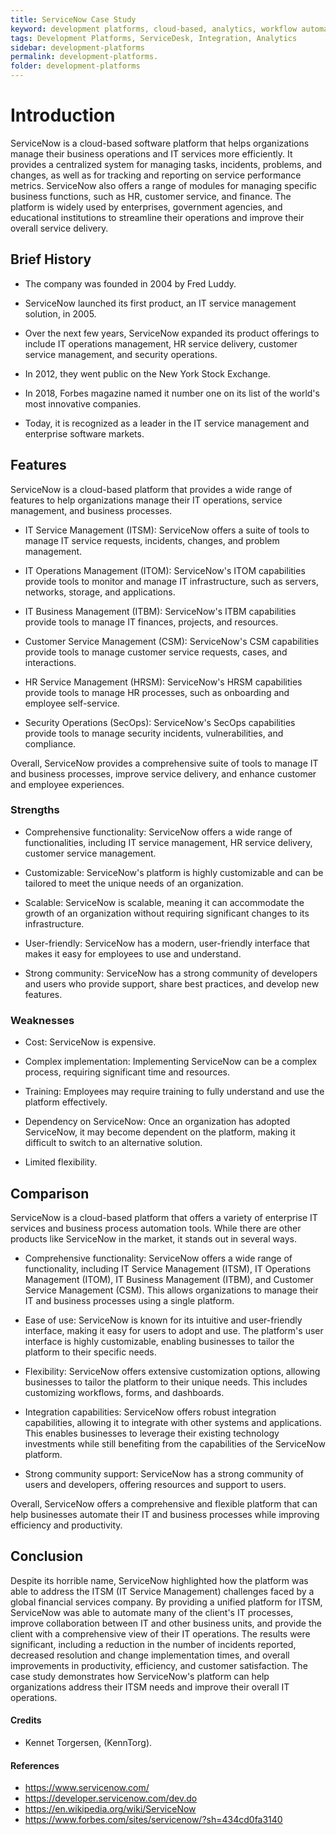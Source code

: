```yaml
---
title: ServiceNow Case Study
keyword: development platforms, cloud-based, analytics, workflow automation, integrations, mobile-application, security
tags: Development Platforms, ServiceDesk, Integration, Analytics
sidebar: development-platforms
permalink: development-platforms.
folder: development-platforms
---
```


# Introduction

ServiceNow is a cloud-based software platform that helps organizations manage their business operations and IT services more efficiently. It provides a centralized system for managing tasks, incidents, problems, and changes, as well as for tracking and reporting on service performance metrics. ServiceNow also offers a range of modules for managing specific business functions, such as HR, customer service, and finance. The platform is widely used by enterprises, government agencies, and educational institutions to streamline their operations and improve their overall service delivery. 



## Brief History

- The company was founded in 2004 by Fred Luddy. 

- ServiceNow launched its first product, an IT service management solution, in 2005. 

- Over the next few years, ServiceNow expanded its product offerings to include IT operations management, HR service delivery, customer service management, and security operations. 

- In 2012, they went public on the New York Stock Exchange. 

- In 2018, Forbes magazine named it number one on its list of the world's most innovative companies. 

- Today, it is recognized as a leader in the IT service management and enterprise software markets. 



## Features

ServiceNow is a cloud-based platform that provides a wide range of features to help organizations manage their IT operations, service management, and business processes. 

- IT Service Management (ITSM): ServiceNow offers a suite of tools to manage IT service requests, incidents, changes, and problem management.  

- IT Operations Management (ITOM): ServiceNow's ITOM capabilities provide tools to monitor and manage IT infrastructure, such as servers, networks, storage, and applications.  

- IT Business Management (ITBM): ServiceNow's ITBM capabilities provide tools to manage IT finances, projects, and resources.  

- Customer Service Management (CSM): ServiceNow's CSM capabilities provide tools to manage customer service requests, cases, and interactions.  

- HR Service Management (HRSM): ServiceNow's HRSM capabilities provide tools to manage HR processes, such as onboarding and employee self-service.  

- Security Operations (SecOps): ServiceNow's SecOps capabilities provide tools to manage security incidents, vulnerabilities, and compliance.  

Overall, ServiceNow provides a comprehensive suite of tools to manage IT and business processes, improve service delivery, and enhance customer and employee experiences. 



### Strengths

- Comprehensive functionality: ServiceNow offers a wide range of functionalities, including IT service management, HR service delivery, customer service management. 

- Customizable: ServiceNow's platform is highly customizable and can be tailored to meet the unique needs of an organization. 

- Scalable: ServiceNow is scalable, meaning it can accommodate the growth of an organization without requiring significant changes to its infrastructure. 

- User-friendly: ServiceNow has a modern, user-friendly interface that makes it easy for employees to use and understand. 

- Strong community: ServiceNow has a strong community of developers and users who provide support, share best practices, and develop new features. 



### Weaknesses

- Cost: ServiceNow is expensive. 

- Complex implementation: Implementing ServiceNow can be a complex process, requiring significant time and resources. 

- Training: Employees may require training to fully understand and use the platform effectively. 

- Dependency on ServiceNow: Once an organization has adopted ServiceNow, it may become dependent on the platform, making it difficult to switch to an alternative solution. 

- Limited flexibility.



## Comparison

ServiceNow is a cloud-based platform that offers a variety of enterprise IT services and business process automation tools. While there are other products like ServiceNow in the market, it stands out in several ways. 

- Comprehensive functionality: ServiceNow offers a wide range of functionality, including IT Service Management (ITSM), IT Operations Management (ITOM), IT Business Management (ITBM), and Customer Service Management (CSM). This allows organizations to manage their IT and business processes using a single platform. 

- Ease of use: ServiceNow is known for its intuitive and user-friendly interface, making it easy for users to adopt and use. The platform's user interface is highly customizable, enabling businesses to tailor the platform to their specific needs. 

- Flexibility: ServiceNow offers extensive customization options, allowing businesses to tailor the platform to their unique needs. This includes customizing workflows, forms, and dashboards. 

- Integration capabilities: ServiceNow offers robust integration capabilities, allowing it to integrate with other systems and applications. This enables businesses to leverage their existing technology investments while still benefiting from the capabilities of the ServiceNow platform. 

- Strong community support: ServiceNow has a strong community of users and developers, offering resources and support to users. 

Overall, ServiceNow offers a comprehensive and flexible platform that can help businesses automate their IT and business processes while improving efficiency and productivity. 



## Conclusion

Despite its horrible name, ServiceNow highlighted how the platform was able to address the ITSM (IT Service Management) challenges faced by a global financial services company. By providing a unified platform for ITSM, ServiceNow was able to automate many of the client's IT processes, improve collaboration between IT and other business units, and provide the client with a comprehensive view of their IT operations. The results were significant, including a reduction in the number of incidents reported, decreased resolution and change implementation times, and overall improvements in productivity, efficiency, and customer satisfaction. The case study demonstrates how ServiceNow's platform can help organizations address their ITSM needs and improve their overall IT operations. 



#### Credits

- Kennet Torgersen, (KennTorg).




#### References

- https://www.servicenow.com/ 
- https://developer.servicenow.com/dev.do 
- https://en.wikipedia.org/wiki/ServiceNow 
- https://www.forbes.com/sites/servicenow/?sh=434cd0fa3140 